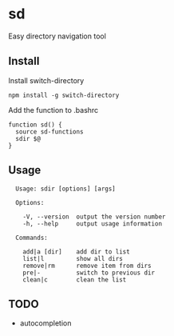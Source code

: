 # sd

Easy directory navigation tool

## Install

Install switch-directory

```
npm install -g switch-directory
```



Add the function to .bashrc

```
function sd() {
  source sd-functions
  sdir $@
}
```



## Usage

```
  Usage: sdir [options] [args]

  Options:

    -V, --version  output the version number
    -h, --help     output usage information

  Commands:

    add|a [dir]    add dir to list
    list|l         show all dirs
    remove|rm      remove item from dirs
    pre|-          switch to previous dir
    clean|c        clean the list
```



## TODO

- autocompletion

